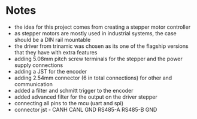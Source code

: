 # Notes
- the idea for this project comes from creating a stepper motor controller
- as stepper motors are mostly used in industrial systems, the case should be a DIN rail mountable
- the driver from trinamic was chosen as its one of the flagship versions that they have with extra features
- adding 5.08mm pitch screw terminals for the stepper and the power supply connections
- adding a JST for the encoder
- adding 2.54mm connector (6 in total connections) for other and communication
- added a filter and schmitt trigger to the encoder
- added advanced filter for the output on the driver stepper
- connecting all pins to the mcu (uart and spi)
- connector jst - CANH CANL GND RS485-A RS485-B GND